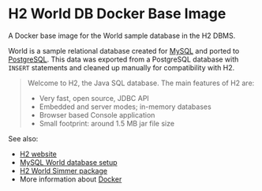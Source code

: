 H2 World DB Docker Base Image
=============================

A Docker base image for the World sample database in the H2 DBMS.

World is a sample relational database created for [MySQL](https://dev.mysql.com/doc/world-setup/en/)
and ported to [PostgreSQL](http://pgfoundry.org/frs/?group_id=1000150&release_id=366#world-world-1.0-title-content).
This data was exported from a PostgreSQL database with `INSERT` statements and
cleaned up manually for compatibility with H2.

> Welcome to H2, the Java SQL database. The main features of H2 are:
>
> * Very fast, open source, JDBC API
> * Embedded and server modes; in-memory databases
> * Browser based Console application
> * Small footprint: around 1.5 MB jar file size

See also:

* [H2 website](http://www.h2database.com/html/main.html)
* [MySQL World database setup](https://dev.mysql.com/doc/world-setup/en/)
* [H2 World Simmer package](https://github.com/similitude/h2-world-simmer)
* More information about [Docker](https://www.docker.com/)
